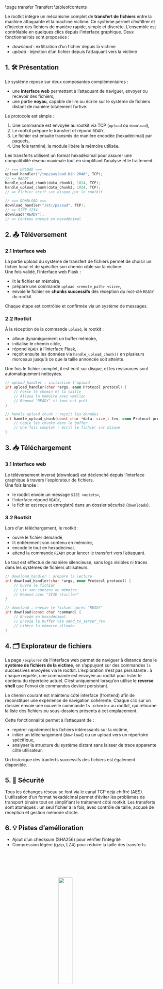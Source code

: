 \page transfer Transfert
\tableofcontents

Le rootkit intègre un mécanisme complet de **transfert de fichiers** entre la machine attaquante et la machine victime. Ce système permet d’exfiltrer et d’injecter des fichiers de manière rapide, simple et discrète. L’ensemble est contrôlable en quelques clics depuis l’interface graphique. Deux fonctionnalités sont proposées :
- *download* : exfiltration d’un fichier depuis la victime
- *upload* : injection d’un fichier depuis l’attaquant vers la victime

## 1. 🛠️ Présentation

Le système repose sur deux composantes complémentaires :
- une **interface web** permettant à l’attaquant de naviguer, envoyer ou recevoir des fichiers,
- une partie **noyau**, capable de lire ou écrire sur le système de fichiers distant de manière totalement furtive.

Le protocole est simple :
1. Une commande est envoyée au rootkit via TCP (`upload` ou `download`),
2. Le rootkit prépare le transfert et répond `READY`,
3. Le fichier est ensuite transmis de manière encodée (hexadécimal) par paquets,
4. Une fois terminé, le module libère la mémoire utilisée.

Les transferts utilisent un format hexadécimal pour assurer une compatibilité réseau maximale tout en simplifiant l’analyse et le traitement.

```c
// === UPLOAD ===
upload_handler("/tmp/payload.bin 2048", TCP);
// => READY
handle_upload_chunk(data_chunk1, 1024, TCP);
handle_upload_chunk(data_chunk2, 1024, TCP);
// => Fichier écrit sur disque par le rootkit

// === DOWNLOAD ===
download_handler("/etc/passwd", TCP);
// => SIZE 1234
download("READY");
// => Contenu envoyé en hexadécimal
```

## 2. 📤 Téléversement

### 2.1 Interface web

La partie upload du système de transfert de fichiers permet de choisir un fichier local et de spécifier son chemin cible sur la victime.  
Une fois validé, l’interface web Flask :
- lit le fichier en mémoire,
- prépare une commande `upload <remote_path> <size>`,
- envoie le fichier en **chunks successifs** dès réception du mot-clé `READY` du rootkit.

Chaque étape est contrôlée et confirmée via un système de messages.

### 2.2 Rootkit

À la réception de la commande `upload`, le rootkit :
- alloue dynamiquement un buffer mémoire,
- initialise le chemin cible,
- répond `READY` à l’interface Flask,
- reçoit ensuite les données via `handle_upload_chunk()` en plusieurs morceaux jusqu’à ce que la taille annoncée soit atteinte.

Une fois le fichier complet, il est écrit sur disque, et les ressources sont automatiquement nettoyées.

```c
// upload_handler : initialise l’upload
int upload_handler(char *args, enum Protocol protocol) {
    // Parse le chemin et la taille
    // Alloue la mémoire avec vmalloc
    // Répond "READY" si tout est prêt
}

// handle_upload_chunk : reçoit les données
int handle_upload_chunk(const char *data, size_t len, enum Protocol protocol) {
    // Copie les chunks dans le buffer
    // Une fois complet : écrit le fichier sur disque
}
```

## 3. 📥 Téléchargement

### 3.1 Interface web

Le téléversement inversé (download) est déclenché depuis l’interface graphique à travers l'explorateur de fichiers.  
Une fois lancée :
- le rootkit envoie un message `SIZE <octets>`,
- l’interface répond `READY`,
- le fichier est reçu et enregistré dans un dossier sécurisé (`downloads`).

### 3.2 Rootkit

Lors d’un téléchargement, le rootkit :
- ouvre le fichier demandé,
- lit entièrement son contenu en mémoire,
- encode le tout en hexadécimal,
- attend la commande `READY` pour lancer le transfert vers l’attaquant.

Le tout est effectué de manière silencieuse, sans logs visibles ni traces dans les systèmes de fichiers utilisateurs.

```c
// download_handler : prépare la lecture
int download_handler(char *args, enum Protocol protocol) {
    // Ouvre le fichier
    // Lit son contenu en mémoire
    // Répond avec "SIZE <taille>"
}

// download : envoie le fichier après "READY"
int download(const char *command) {
    // Encode en hexadécimal
    // Envoie le buffer via send_to_server_raw
    // Libère la mémoire allouée
}
```

## 4. 🗂️ Explorateur de fichiers

La page `/explorer` de l’interface web permet de naviguer à distance dans le **système de fichiers de la victime**, en s’appuyant sur des commandes `ls` successives envoyées via le rootkit. L’exploration n’est pas persistante : à chaque requête, une commande est envoyée au rootkit pour lister le contenu du répertoire actuel. C’est uniquement lorsqu’on utilise le **reverse shell** que l'envoi de commandes devient persistant.

Le chemin courant est maintenu côté interface (frontend) afin de reconstituer une expérience de navigation cohérente. Chaque clic sur un dossier envoie une nouvelle commande `ls <chemin>` au rootkit, qui retourne la liste des fichiers ou sous-dossiers présents à cet emplacement.

Cette fonctionnalité permet à l’attaquant de :
- repérer rapidement les fichiers intéressants sur la victime,
- initier un téléchargement (`download`) ou un upload vers un répertoire spécifique,
- analyser la structure du système distant sans laisser de trace apparente côté utilisateur.

Un historique des tranferts successifs des fichiers est également disponible.

## 5. 🔐 Sécurité

Tous les échanges réseau se font via le canal TCP déjà chiffré (AES). L’utilisation d’un format hexadécimal permet d’éviter les problèmes de transport binaire tout en simplifiant le traitement côté rootkit. Les transferts sont atomiques : un seul fichier à la fois, avec contrôle de taille, accusé de réception et gestion mémoire stricte.

## 6. 💡 Pistes d’amélioration

- Ajout d’un checksum (SHA256) pour vérifier l’intégrité
- Compression légère (gzip, LZ4) pour réduire la taille des transferts

<img 
  src="logo_no_text.png" 
  style="
    display: block;
    margin: 100px auto;
    width: 30%;
    overflow: hidden;
  "
/>
